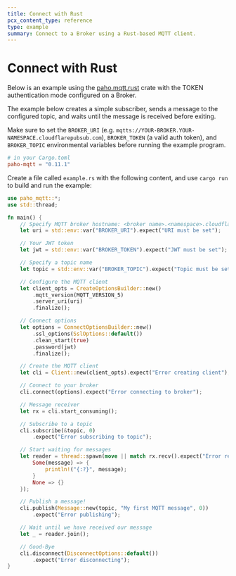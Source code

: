 ```yaml
---
title: Connect with Rust
pcx_content_type: reference
type: example
summary: Connect to a Broker using a Rust-based MQTT client.
---
```


# Connect with Rust

Below is an example using the [paho.mqtt.rust](https://github.com/eclipse/paho.mqtt.rust) crate with the TOKEN authentication mode configured on a Broker.

The example below creates a simple subscriber, sends a message to the configured topic, and waits until the message is received before exiting.

Make sure to set the `BROKER_URI` (e.g. `mqtts://YOUR-BROKER.YOUR-NAMESPACE.cloudflarepubsub.com`), `BROKER_TOKEN` (a valid auth token), and `BROKER_TOPIC` environmental variables before running the example program.

```toml
# in your Cargo.toml
paho-mqtt = "0.11.1"
```

Create a file called `example.rs` with the following content, and use `cargo run` to build and run the example:

```rust
use paho_mqtt::*;
use std::thread;

fn main() {
    // Specify MQTT broker hostname: <broker name>.<namespace>.cloudflarepubsub.com
    let uri = std::env::var("BROKER_URI").expect("URI must be set");

    // Your JWT token
    let jwt = std::env::var("BROKER_TOKEN").expect("JWT must be set");

    // Specify a topic name
    let topic = std::env::var("BROKER_TOPIC").expect("Topic must be set");

    // Configure the MQTT client
    let client_opts = CreateOptionsBuilder::new()
        .mqtt_version(MQTT_VERSION_5)
        .server_uri(uri)
        .finalize();

    // Connect options
    let options = ConnectOptionsBuilder::new()
        .ssl_options(SslOptions::default())
        .clean_start(true)
        .password(jwt)
        .finalize();

    // Create the MQTT client
    let cli = Client::new(client_opts).expect("Error creating client");

    // Connect to your broker
    cli.connect(options).expect("Error connecting to broker");

    // Message receiver
    let rx = cli.start_consuming();

    // Subscribe to a topic
    cli.subscribe(&topic, 0)
        .expect("Error subscribing to topic");

    // Start waiting for messages
    let reader = thread::spawn(move || match rx.recv().expect("Error receiving message") {
        Some(message) => {
            println!("{:?}", message);
        }
        None => {}
    });

    // Publish a message!
    cli.publish(Message::new(topic, "My first MQTT message", 0))
        .expect("Error publishing");

    // Wait until we have received our message
    let _ = reader.join();

    // Good-Bye
    cli.disconnect(DisconnectOptions::default())
        .expect("Error disconnecting");
}
```
